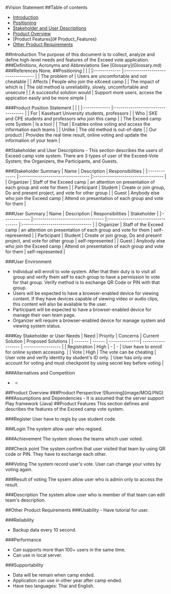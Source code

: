 #Vision Statement
##Table of contents
- [Introduction](#Introduction)
- [Positioning](#Positioning)
- [Stakeholder and User Descriptions](#Stakeholder_and_User_Descriptions)
- [Product Overview](#Product_Overview)
- [Product Features](# Product_Features)
- [Other Product Requirements](#Other_Product_Requirements)

<a name="Introduction"/>
##Introduction
The purpose of this document is to collect, analyze and define high-level needs and features of the Exceed vote application.
###Definitions, Acronyms and Abbreviations
See [Glossary](Glossary.md)
###References
None.

<a name="Positioning"/>
##Positioning
| | |
|:------------- |:---------------------------------- |
| The problem of | Users are uncomfortable and not cheatable |
| Affects | People who join the eXceed camp |
| The impact of which is | The old method is unreliability, slowly, uncomfortable and unsecure  |
| A successful solution would | Support more users, access the appication easily and be more simple |

###Product Position Statement
| | |
|:------------- |:---------------------------------- |
| For | Kasetsart University students, professors |
| Who | SKE and CPE students and professors who join this camp |
| The Exceed camp vote System | Is a tool |
| That | Enables online voting and access the information each teams |
| Unlike | The old method is  out-of-date |
| Our product | Provides the real time result, online voting and update the information of your team |

<a name="Stakeholder_and_User_Descriptions"/>
##Stakeholder and User Descriptions
- This section describes the users of Exceed camp vote system. There are 3 types of user of the Exceed-Vote System; the Organizers, the Participants, and Guests.

###Stakeholder Summary
| Name | Description | Responsibilities |
|:------------- |:---------------------------------- |:---------------------------------- |
| Organizer | Staff of the Exceed camp | an attention on presentation of each group and vote for them |
| Participant | Student | Create or join group, Do and present project, and vote for other group |
| Guest | Anybody else who join the Exceed camp | Attend on presentation of each group and vote for them |


###User Summary
| Name | Description | Responsibilities | Stakeholder |
|:------------- |:---------------------------------- |:---------------------------------- |:---------------------------------- |
| Organizer | Staff of the Exceed camp | an attention on presentation of each group and vote for them | self-represented |
| Participant | Student | Create or join group, Do and present project, and vote for other group | self-represented |
| Guest | Anybody else who join the Exceed camp | Attend on presentation of each group and vote for them | self-represented |


###User Environment
- lndividual will enroll to vote system. After that their duty is to visit all group and verify them self to each group to have a permission to vote for that group. Verify method is to exchange QR Code or PIN with that group.
- Users will be expected to have a browser-enabled device for viewing content. If they have devices capable of viewing video or audio clips, this content will also be available to the user.
- Participant will be expected to have a browser-enabled device for manage their own team page.
- Organizer will require a browser-enabled device for manage system and viewing system status.


###Key Stakeholder or User Needs
| Need | Priority | Concerns | Current Solution | Proposed Solutions |
| ------- | ------ | ---------------| ------------------ | ------------------ |
| Registration | High | - | - | User have to enroll for online system accessing. |
| Vote | High | The vote can be cheating | User vote and verify identity by student's ID only. | User has only one account for voting and must checkpoint by using secret key before voting |


###Alternatives and Competition
- -
 
<a name="Product_Overview"/>
##Product Overview
###Product Perspective
![Running](image/MOQ.PNG)
###Assumptions and Dependencies
- It is assumed that the server support Play framework (Java)

<a name="Product_Features"/>
##Product Features
This section defines and describes the features of the Exceed camp vote system.

###Register
User have to regis by use student code.

###Login
The system allow user who regised.

###Achievement
The system shows the teams which user voted. 

###Check point
The system confirm that user visited that team by using QR code or PIN. They have to exchange each other.   

###Voting
The system record user's vote. User can change your votes by voting again.

###Result of voting
The sysem allow user who is admin only to access the result.

###Description
The system allow user who is member of that team can edit team's description.

<a name="Other_Product_Requirements"/>
##Other Product Requirements
###Usability
- Have tutorial for user.

###Reliability
- Backup data every 10 second.

###Performance
- Can supports more than 100+ users in the same time.
- Can use in local server.

###Supportability
- Data will be remain when camp ended.
- Application can use in other year after camp ended.
- Have two languages: Thai and English.


